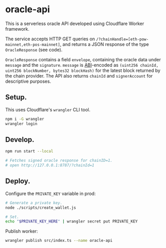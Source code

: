 oracle-api
==========

This is a serverless oracle API developed using Cloudflare Worker framework.

The service accepts HTTP GET queries on `/?chainHandle=[eth-pow-mainnet,eth-pos-mainnet]`, and returns a JSON response of the type `OracleResponse` (see code).

`OracleResponse` contains a field `envelope`, containing the oracle data under `message` and the `signature`. `message` is [ABI](https://docs.soliditylang.org/en/v0.8.16/abi-spec.html)-encoded as `(uint256 chainId, uint256 blockNumber, bytes32 blockHash)` for the latest block returned by the chain provider. The API also returns `chainId` and `signerAccount` for descriptive purposes.

## Setup.

This uses Cloudflare's `wrangler` CLI tool.

```sh
npm i -G wrangler
wrangler login
```

## Develop.

```sh
npm run start --local

# Fetches signed oracle response for chainID=1.
# open http://127.0.0.1:8787/?chainId=1
```

## Deploy.

Configure the `PRIVATE_KEY` variable in prod:

```sh
# Generate a private key.
node ./scripts/create_wallet.js

# Set.
echo "$PRIVATE_KEY_HERE" | wrangler secret put PRIVATE_KEY
```

Publish worker:

```sh
wrangler publish src/index.ts --name oracle-api
```
